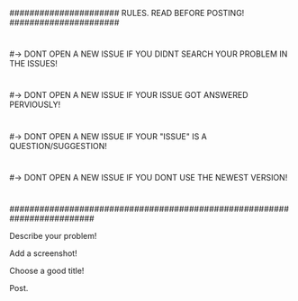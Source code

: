 ###################### RULES. READ BEFORE POSTING! ######################
#
#-> DONT OPEN A NEW ISSUE IF YOU DIDNT SEARCH YOUR PROBLEM IN THE ISSUES!
#
#-> DONT OPEN A NEW ISSUE IF YOUR ISSUE GOT ANSWERED PERVIOUSLY!
#
#-> DONT OPEN A NEW ISSUE IF YOUR "ISSUE" IS A QUESTION/SUGGESTION!
#
#-> DONT OPEN A NEW ISSUE IF YOU DONT USE THE NEWEST VERSION!
#
#########################################################################

Describe your problem!

Add a screenshot!

Choose a good title!

Post.
